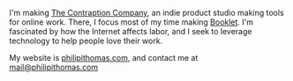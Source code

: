
I'm making [The Contraption Company](https://github.com/contraptionco), an indie product studio making tools for online work. There, I focus most of my time making [Booklet](https://www.booklet.group). I'm fascinated by how the Internet affects labor, and I seek to leverage technology to help people love their work.

My website is [philipithomas.com](https://www.philipithomas.com), and contact me at [mail@philipithomas.com](mailto:mail@philipithomas.com)
